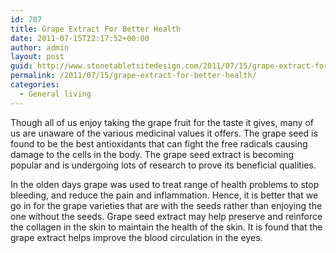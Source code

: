 ```yaml
---
id: 707
title: Grape Extract For Better Health
date: 2011-07-15T22:17:52+00:00
author: admin
layout: post
guid: http://www.stonetabletsitedesign.com/2011/07/15/grape-extract-for-better-health/
permalink: /2011/07/15/grape-extract-for-better-health/
categories:
  - General living
---
```

Though all of us enjoy taking the grape fruit for the taste it gives, many of us are unaware of the various medicinal values it offers. The grape seed is found to be the best antioxidants that can fight the free radicals causing damage to the cells in the body. The grape seed extract is becoming popular and is undergoing lots of research to prove its beneficial qualities.

In the olden days grape was used to treat range of health problems to stop bleeding, and reduce the pain and inflammation. Hence, it is better that we go in for the grape varieties that are with the seeds rather than enjoying the one without the seeds. Grape seed extract may help preserve and reinforce the collagen in the skin to maintain the health of the skin. It is found that the grape extract helps improve the blood circulation in the eyes.